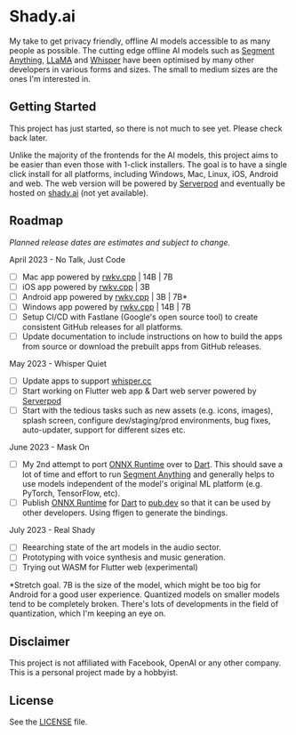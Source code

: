# Shady.ai

My take to get privacy friendly, offline AI models accessible to as many people as possible. The cutting edge offline AI models such as [Segment Anything](https://ai.facebook.com/research/publications/segment-anything/), [LLaMA](https://github.com/facebookresearch/llama) and [Whisper](https://github.com/openai/whisper) have been optimised by many other developers in various forms and sizes. The small to medium sizes are the ones I'm interested in.

## Getting Started

This project has just started, so there is not much to see yet. Please check back later.

Unlike the majority of the frontends for the AI models, this project aims to be easier than even those with 1-click installers. The goal is to have a single click install for all platforms, including Windows, Mac, Linux, iOS, Android and web. The web version will be powered by [Serverpod](https://github.com/serverpod/serverpod) and eventually be hosted on [shady.ai](https://shady.ai) (not yet available).

## Roadmap

_Planned release dates are estimates and subject to change._

April 2023 - No Talk, Just Code

- [ ] Mac app powered by [rwkv.cpp](https://github.com/saharNooby/rwkv.cpp) | 14B | 7B
- [ ] iOS app powered by [rwkv.cpp](https://github.com/saharNooby/rwkv.cpp) | 3B
- [ ] Android app powered by [rwkv.cpp](https://github.com/saharNooby/rwkv.cpp) | 3B | 7B*
- [ ] Windows app powered by [rwkv.cpp](https://github.com/saharNooby/rwkv.cpp) | 14B | 7B
- [ ] Setup CI/CD with Fastlane (Google's open source tool) to create consistent GitHub releases for all platforms.
- [ ] Update documentation to include instructions on how to build the apps from source or download the prebuilt apps from GitHub releases.

May 2023 - Whisper Quiet

- [ ] Update apps to support [whisper.cc](https://github.com/ggerganov/whisper.cpp)
- [ ] Start working on Flutter web app & Dart web server powered by [Serverpod](https://github.com/serverpod/serverpod)
- [ ] Start with the tedious tasks such as new assets (e.g. icons, images), splash screen, configure dev/staging/prod environments, bug fixes, auto-updater, support for different sizes etc.

June 2023 - Mask On

- [ ] My 2nd attempt to port [ONNX Runtime](https://github.com/microsoft/onnxruntime) over to [Dart](https://dart.dev/). This should save a lot of time and effort to run [Segment Anything](https://ai.facebook.com/research/publications/segment-anything/) and generally helps to use models independent of the model's original ML platform (e.g. PyTorch, TensorFlow, etc).
- [ ] Publish [ONNX Runtime](https://github.com/microsoft/onnxruntime) for [Dart](https://dart.dev/) to [pub.dev](https://pub.dev/) so that it can be used by other developers. Using ffigen to generate the bindings.

July 2023 - Real Shady

- [ ] Reearching state of the art models in the audio sector.
- [ ] Prototyping with voice synthesis and music generation.
- [ ] Trying out WASM for Flutter web (experimental)

*Stretch goal. 7B is the size of the model, which might be too big for Android for a good user experience. Quantized models on smaller models tend to be completely broken. There's lots of developments in the field of quantization, which I'm keeping an eye on.

## Disclaimer

This project is not affiliated with Facebook, OpenAI or any other company. This is a personal project made by a hobbyist.

## License

See the [LICENSE](LICENSE) file.
